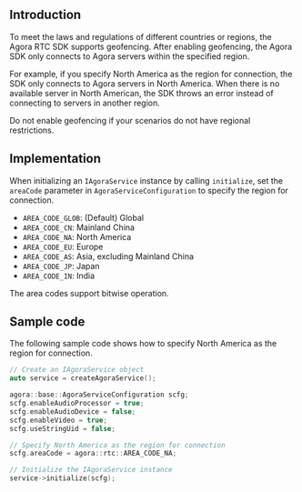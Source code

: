 ## Introduction

To meet the laws and regulations of different countries or regions, the Agora RTC SDK supports geofencing. After enabling geofencing, the Agora SDK only connects to Agora servers within the specified region.

For example, if you specify North America as the region for connection, the SDK only connects to Agora servers in North America. When there is no available server in North American, the SDK throws an error instead of connecting to servers in another region.

<div class="alert note">Do not enable geofencing if your scenarios do not have regional restrictions.</div>

## Implementation

When initializing an `IAgoraService` instance by calling `initialize`, set the `areaCode` parameter in `AgoraServiceConfiguration` to specify the region for connection.

- `AREA_CODE_GLOB`: (Default) Global
- `AREA_CODE_CN`: Mainland China
- `AREA_CODE_NA`: North America
- `AREA_CODE_EU`: Europe
- `AREA_CODE_AS`: Asia, excluding Mainland China
- `AREA_CODE_JP`: Japan
- `AREA_CODE_IN`: India

<div class="alert note">The area codes support bitwise operation.</div>

## Sample code

The following sample code shows how to specify North America as the region for connection.

```c++
// Create an IAgoraService object
auto service = createAgoraService();

agora::base::AgoraServiceConfiguration scfg;
scfg.enableAudioProcessor = true;
scfg.enableAudioDevice = false;
scfg.enableVideo = true;
scfg.useStringUid = false;

// Specify North America as the region for connection
scfg.areaCode = agora::rtc::AREA_CODE_NA;

// Initialize the IAgoraService instance
service->initialize(scfg);
```
